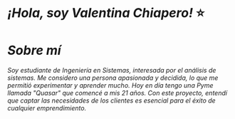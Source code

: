 # ***¡Hola, soy Valentina Chiapero!*** ⭐️

# *Sobre mí*

*Soy estudiante de Ingeniería en Sistemas, interesada por el análisis de sistemas. Me considero una persona apasionada y decidida, lo que me permitió experimentar y aprender mucho. Hoy en día tengo una Pyme llamada "Quasar" que comencé a mis 21 años. Con este proyecto, entendí que captar las necesidades de los clientes es esencial para el éxito de cualquier emprendimiento.*
